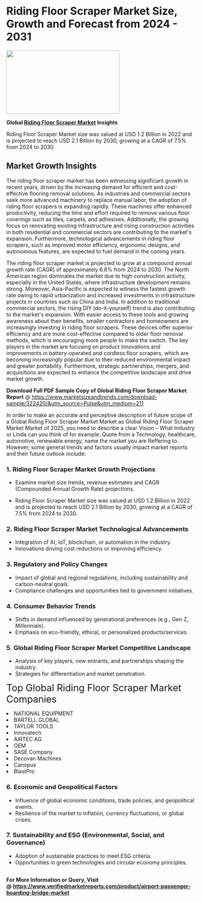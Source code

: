 <H1>Riding Floor Scraper Market Size, Growth and Forecast from 2024 - 2031</H1><img class="aligncenter size-medium wp-image-584254" src="https://thirdeyenews.in/wp-content/uploads/2024/09/Global-Market-Research-300x168.jpeg" alt="" width="300" height="168" /><p><strong>Global&nbsp;<a href="https://www.marketsizeandtrends.com/download-sample/322420/&amp;utm_source=Pulse&amp;utm_medium=211">Riding Floor Scraper Market</a> Insights</strong></p><p>Riding Floor Scraper Market size was valued at USD 1.2 Billion in 2022 and is projected to reach USD 2.1 Billion by 2030, growing at a CAGR of 7.5% from 2024 to 2030.</p><p><h2>Market Growth Insights</h2> <p>The riding floor scraper market has been witnessing significant growth in recent years, driven by the increasing demand for efficient and cost-effective flooring removal solutions. As industries and commercial sectors seek more advanced machinery to replace manual labor, the adoption of riding floor scrapers is expanding rapidly. These machines offer enhanced productivity, reducing the time and effort required to remove various floor coverings such as tiles, carpets, and adhesives. Additionally, the growing focus on renovating existing infrastructure and rising construction activities in both residential and commercial sectors are contributing to the market's expansion. Furthermore, technological advancements in riding floor scrapers, such as improved motor efficiency, ergonomic designs, and autonomous features, are expected to fuel demand in the coming years. </p> <p>The riding floor scraper market is projected to grow at a compound annual growth rate (CAGR) of approximately 6.8% from 2024 to 2030. The North American region dominates the market due to high construction activity, especially in the United States, where infrastructure development remains strong. Moreover, Asia-Pacific is expected to witness the fastest growth rate owing to rapid urbanization and increased investments in infrastructure projects in countries such as China and India. In addition to traditional commercial sectors, the rising DIY (do-it-yourself) trend is also contributing to the market's expansion. With easier access to these tools and growing awareness about their benefits, smaller contractors and homeowners are increasingly investing in riding floor scrapers. These devices offer superior efficiency and are more cost-effective compared to older floor removal methods, which is encouraging more people to make the switch. The key players in the market are focusing on product innovations and improvements in battery-operated and cordless floor scrapers, which are becoming increasingly popular due to their reduced environmental impact and greater portability. Furthermore, strategic partnerships, mergers, and acquisitions are expected to enhance the competitive landscape and drive market growth. </p><p><span class=""><strong>Download Full PDF Sample Copy of Global Riding Floor Scraper Market Report</strong> @ <a href="https://www.marketsizeandtrends.com/download-sample/322420/&amp;utm_source=Pulse&amp;utm_medium=211" target="_blank">https://www.marketsizeandtrends.com/download-sample/322420/&amp;utm_source=Pulse&amp;utm_medium=211</a></span></p><p>In order to make an accurate and perceptive description of future scope of a Global&nbsp;Riding Floor Scraper Market Market as Global&nbsp;Riding Floor Scraper Market Market of 2025, you need to describe a clear Vision &ndash; What Industry or Linda can you think of for example: Quote from a Technology, healthcare, automotive, renewable energy, name the market you are Reffering to. However, some general trends and factors usually impact market reports and their future outlook include:</p><h3>1.&nbsp;<strong>Riding Floor Scraper Market Growth Projections</strong></h3><ul><li>Examine market size trends, revenue estimates and CAGR (Compounded Annual Growth Rate) projections.</li><li><p>Riding Floor Scraper Market size was valued at USD 1.2 Billion in 2022 and is projected to reach USD 2.1 Billion by 2030, growing at a CAGR of 7.5% from 2024 to 2030.</p></li></ul><h3>2.&nbsp;<strong>Riding Floor Scraper Market Technological Advancements</strong></h3><ul><li>Integration of AI, IoT, blockchain, or automation in the industry.</li><li>Innovations driving cost reductions or improving efficiency.</li></ul><h3>3.&nbsp;<strong>Regulatory and Policy Changes</strong></h3><ul><li>Impact of global and regional regulations, including sustainability and carbon-neutral goals.</li><li>Compliance challenges and opportunities tied to government initiatives.</li></ul><h3>4.&nbsp;<strong>Consumer Behavior Trends</strong></h3><ul><li>Shifts in demand influenced by generational preferences (e.g., Gen Z, Millennials).</li><li>Emphasis on eco-friendly, ethical, or personalized products/services.</li></ul><h3>5.&nbsp;<strong>Global Riding Floor Scraper Market Competitive Landscape</strong></h3><ul><li>Analysis of key players, new entrants, and partnerships shaping the industry.</li><li>Strategies for differentiation and market penetration.</li></ul><p data-pm-slice="1 1 []"><span style="color: inherit; font-family: inherit; font-size: 25px;">Top Global Riding Floor Scraper Market Companies</span></p><div class="" data-test-id=""><p><li>NATIONAL EQUIPMENT</li><li> BARTELL GLOBAL</li><li> TAYLOR TOOLS</li><li> Innovatech</li><li> AIRTEC AG</li><li> OEM</li><li> SASE Company</li><li> Decovan Machines</li><li> Canopus</li><li> BlastPro</li></p></div><h3>6.&nbsp;<strong>Economic and Geopolitical Factors</strong></h3><ul><li>Influence of global economic conditions, trade policies, and geopolitical events.</li><li>Resilience of the market to inflation, currency fluctuations, or global crises.</li></ul><h3>7.&nbsp;<strong>Sustainability and ESG (Environmental, Social, and Governance)</strong></h3><ul><li>Adoption of sustainable practices to meet ESG criteria.</li><li>Opportunities in green technologies and circular economy principles.</li></ul><h2><strong style="font-size: 14px;">For More Information or Query, Visit @&nbsp;</strong><a style="background-color: #ffffff; font-size: 14px;" href="https://www.marketsizeandtrends.com/report/riding-floor-scraper-market/" target="_blank">https://www.verifiedmarketreports.com/product/airport-passenger-boarding-bridge-market</a></h2>

